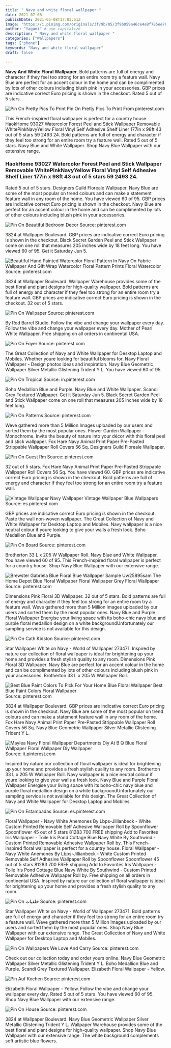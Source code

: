 ```yaml
---
title: " Navy and white floral wallpaper "
date: 2021-07-08
publishDate: 2021-05-08T17:03:51Z
image: "https://i.pinimg.com/originals/3f/9b/05/3f9b059a46ce4e8f785ee782d7608b4e.png"
author: "Yagami" # use capitalize
description: " Navy and white floral wallpaper "
categories: ["Wallpapers"]
tags: ["phone"]
keywords: "Navy and white floral wallpaper"
draft: false

---
```



**Navy And White Floral Wallpaper**. Bold patterns are full of energy and character if they feel too strong for an entire room try a feature wall. Navy Blue are perfect for an accent colour in the home and can be complimented by lots of other colours including blush pink in your accessories. GBP prices are indicative correct Euro pricing is shown in the checkout. Rated 5 out of 5 stars.

![Pin On Pretty Pics To Print](https://i.pinimg.com/originals/84/2f/c4/842fc4be3356364ad783269c745a2b08.jpg "Pin On Pretty Pics To Print")
Pin On Pretty Pics To Print From pinterest.com


This French-inspired floral wallpaper is perfect for a country house. HaokHome 93027 Watercolor Forest Peel and Stick Wallpaper Removable WhitePinkNavyYellow Floral Vinyl Self Adhesive Shelf Liner 177in x 98ft 43 out of 5 stars 59 2493 24. Bold patterns are full of energy and character if they feel too strong for an entire room try a feature wall. Rated 5 out of 5 stars. Navy Blue and White Wallpaper. Shop Navy Blue Wallpaper with our extensive range.

### HaokHome 93027 Watercolor Forest Peel and Stick Wallpaper Removable WhitePinkNavyYellow Floral Vinyl Self Adhesive Shelf Liner 177in x 98ft 43 out of 5 stars 59 2493 24.

Rated 5 out of 5 stars. Designers Guild Floreale Wallpaper. Navy Blue are some of the most popular on trend colours and can make a statement feature wall in any room of the home. You have viewed 60 of 95. GBP prices are indicative correct Euro pricing is shown in the checkout. Navy Blue are perfect for an accent colour in the home and can be complimented by lots of other colours including blush pink in your accessories.


![Pin On Beautiful Bedroom Decor](https://i.pinimg.com/originals/69/05/be/6905beeb6d206a0926376bdaea62c1ff.jpg "Pin On Beautiful Bedroom Decor")
Source: pinterest.com

3824 at Wallpaper Boulevard. GBP prices are indicative correct Euro pricing is shown in the checkout. Black Secret Garden Peel and Stick Wallpaper come on one roll that measures 205 inches wide by 18 feet long. You have viewed 60 of 95. Get it Saturday Jun 5.

![Beautiful Hand Painted Watercolor Floral Pattern In Navy On Fabric Wallpaper And Gift Wrap Watercolor Floral Pattern Prints Floral Watercolor](https://i.pinimg.com/736x/a3/1a/df/a31adf200cb8b7b274de6cc51b2d3df2.jpg "Beautiful Hand Painted Watercolor Floral Pattern In Navy On Fabric Wallpaper And Gift Wrap Watercolor Floral Pattern Prints Floral Watercolor")
Source: pinterest.com

3824 at Wallpaper Boulevard. Wallpaper Warehouse provides some of the best floral and plant designs for high-quality wallpaper. Bold patterns are full of energy and character if they feel too strong for an entire room try a feature wall. GBP prices are indicative correct Euro pricing is shown in the checkout. 32 out of 5 stars.

![Pin On Wallpaper](https://i.pinimg.com/originals/3b/a3/78/3ba378debd155a0fe2581aac8509b805.jpg "Pin On Wallpaper")
Source: pinterest.com

By Red Barrel Studio. Follow the vibe and change your wallpaper every day. Follow the vibe and change your wallpaper every day. Mother of Pearl White Wallpaper. Free shipping on all orders in continental USA.

![Pin On Foyer](https://i.pinimg.com/736x/8d/21/6f/8d216f654767b4d477aa5ec309aa1d14.jpg "Pin On Foyer")
Source: pinterest.com

The Great Collection of Navy and White Wallpaper for Desktop Laptop and Mobiles. Whether youre looking for beautiful blooms for. Navy Floral Wallpaper - Design photos ideas and inspiration. Navy Blue Geometric Wallpaper Silver Metallic Glistening Trident Y L. You have viewed 60 of 95.

![Pin On Tropical](https://i.pinimg.com/originals/01/05/51/010551f5f19912fb939104aefd995265.jpg "Pin On Tropical")
Source: in.pinterest.com

Boho Medallion Blue and Purple. Navy Blue and White Wallpaper. Scandi Grey Textured Wallpaper. Get it Saturday Jun 5. Black Secret Garden Peel and Stick Wallpaper come on one roll that measures 205 inches wide by 18 feet long.

![Pin On Patterns](https://i.pinimg.com/originals/ef/91/40/ef9140ca9c5180ac03563cff98264500.jpg "Pin On Patterns")
Source: pinterest.com

Weve gathered more than 5 Million Images uploaded by our users and sorted them by the most popular ones. Flower Garden Wallpaper - Monochrome. Invite the beauty of nature into your décor with this floral peel and stick wallpaper. Fox Hare Navy Animal Print Paper Pre-Pasted Strippable Wallpaper Roll Covers 56 Sq. Designers Guild Floreale Wallpaper.

![Pin On Guest Rm](https://i.pinimg.com/474x/a0/63/37/a06337718287e14498231a0212555a14.jpg "Pin On Guest Rm")
Source: pinterest.com

32 out of 5 stars. Fox Hare Navy Animal Print Paper Pre-Pasted Strippable Wallpaper Roll Covers 56 Sq. You have viewed 60. GBP prices are indicative correct Euro pricing is shown in the checkout. Bold patterns are full of energy and character if they feel too strong for an entire room try a feature wall.

![Vintage Wallpaper Navy Wallpaper Vintage Wallpaper Blue Wallpapers](https://i.pinimg.com/originals/47/16/07/4716073def4082fc9d1e6ea9f4edd717.jpg "Vintage Wallpaper Navy Wallpaper Vintage Wallpaper Blue Wallpapers")
Source: es.pinterest.com

GBP prices are indicative correct Euro pricing is shown in the checkout. Paste the wall non-woven wallpaper. The Great Collection of Navy and White Wallpaper for Desktop Laptop and Mobiles. Navy wallpaper is a nice neutral colour if youre looking to give your walls a fresh look. Boho Medallion Blue and Purple.

![Pin On Board](https://i.pinimg.com/474x/f9/03/81/f903817dac75afc217b58e3de59893ae.jpg "Pin On Board")
Source: pinterest.com

Brotherton 33 L x 205 W Wallpaper Roll. Navy Blue and White Wallpaper. You have viewed 60 of 95. This French-inspired floral wallpaper is perfect for a country house. Shop Navy Blue Wallpaper with our extensive range.

![Brewster Gabriela Blue Floral Blue Wallpaper Sample Uw25895sam The Home Depot Blue Floral Wallpaper Floral Wallpaper Grey Floral Wallpaper](https://i.pinimg.com/736x/2f/d2/6c/2fd26c91ccd60201915437710c5f0c36.jpg "Brewster Gabriela Blue Floral Blue Wallpaper Sample Uw25895sam The Home Depot Blue Floral Wallpaper Floral Wallpaper Grey Floral Wallpaper")
Source: pinterest.com

Dimensions Pink Floral 3D Wallpaper. 32 out of 5 stars. Bold patterns are full of energy and character if they feel too strong for an entire room try a feature wall. Weve gathered more than 5 Million Images uploaded by our users and sorted them by the most popular ones. Navy Blue and Purple Floral Wallpaper Energise your living space with its boho-chic navy blue and purple floral medallion design on a white backgroundUnfortunately our sampling service is not available for this design.

![Pin On Cath Kidston](https://i.pinimg.com/originals/2c/d8/5f/2cd85f69cd70ce2a7700d07a5d7ba841.jpg "Pin On Cath Kidston")
Source: pinterest.com

Star Wallpaper White on Navy - World of Wallpaper 273471. Inspired by nature our collection of floral wallpaper is ideal for brightening up your home and provides a fresh stylish quality to any room. Dimensions Pink Floral 3D Wallpaper. Navy Blue are perfect for an accent colour in the home and can be complimented by lots of other colours including blush pink in your accessories. Brotherton 33 L x 205 W Wallpaper Roll.

![Best Blue Paint Colors To Pick For Your Home Blue Floral Wallpaper Best Blue Paint Colors Floral Wallpaper](https://i.pinimg.com/originals/0a/0b/6a/0a0b6a741da3c13ea595dae1d640691f.jpg "Best Blue Paint Colors To Pick For Your Home Blue Floral Wallpaper Best Blue Paint Colors Floral Wallpaper")
Source: pinterest.com

3824 at Wallpaper Boulevard. GBP prices are indicative correct Euro pricing is shown in the checkout. Navy Blue are some of the most popular on trend colours and can make a statement feature wall in any room of the home. Fox Hare Navy Animal Print Paper Pre-Pasted Strippable Wallpaper Roll Covers 56 Sq. Navy Blue Geometric Wallpaper Silver Metallic Glistening Trident Y L.

![Maylea Navy Floral Wallpaper Departments Diy At B Q Blue Floral Wallpaper Floral Wallpaper Diy Wallpaper](https://i.pinimg.com/originals/b2/fd/1d/b2fd1d2f71cf7504661e6f94c875ebb1.jpg "Maylea Navy Floral Wallpaper Departments Diy At B Q Blue Floral Wallpaper Floral Wallpaper Diy Wallpaper")
Source: it.pinterest.com

Inspired by nature our collection of floral wallpaper is ideal for brightening up your home and provides a fresh stylish quality to any room. Brotherton 33 L x 205 W Wallpaper Roll. Navy wallpaper is a nice neutral colour if youre looking to give your walls a fresh look. Navy Blue and Purple Floral Wallpaper Energise your living space with its boho-chic navy blue and purple floral medallion design on a white backgroundUnfortunately our sampling service is not available for this design. The Great Collection of Navy and White Wallpaper for Desktop Laptop and Mobiles.

![Pin On Estampadas](https://i.pinimg.com/originals/08/3f/75/083f7580c1f97ee6071c6eb5c8272313.jpg "Pin On Estampadas")
Source: es.pinterest.com

Floral Wallpaper - Navy White Anemones By Lbps-Jillianbeck - White Custom Printed Removable Self Adhesive Wallpaper Roll by Spoonflower Spoonflower 45 out of 5 stars 81283 700 FREE shipping Add to Favorites Iris Wallpaper - Toile Iris Pond Cottage Blue Navy White By Southwind - Custom Printed Removable Adhesive Wallpaper Roll by. This French-inspired floral wallpaper is perfect for a country house. Floral Wallpaper - Navy White Anemones By Lbps-Jillianbeck - White Custom Printed Removable Self Adhesive Wallpaper Roll by Spoonflower Spoonflower 45 out of 5 stars 81283 700 FREE shipping Add to Favorites Iris Wallpaper - Toile Iris Pond Cottage Blue Navy White By Southwind - Custom Printed Removable Adhesive Wallpaper Roll by. Free shipping on all orders in continental USA. Inspired by nature our collection of floral wallpaper is ideal for brightening up your home and provides a fresh stylish quality to any room.

![Pin On خلفيات](https://i.pinimg.com/originals/2e/7f/25/2e7f25f1ed0be2e1838b1c34f9c2c272.jpg "Pin On خلفيات")
Source: pinterest.com

Star Wallpaper White on Navy - World of Wallpaper 273471. Bold patterns are full of energy and character if they feel too strong for an entire room try a feature wall. Weve gathered more than 5 Million Images uploaded by our users and sorted them by the most popular ones. Shop Navy Blue Wallpaper with our extensive range. The Great Collection of Navy and White Wallpaper for Desktop Laptop and Mobiles.

![Pin On Wallpapers We Love And Carry](https://i.pinimg.com/originals/48/e4/b2/48e4b22bae6b73292c858ba967f5abcf.jpg "Pin On Wallpapers We Love And Carry")
Source: pinterest.com

Check out our collection today and order yours online. Navy Blue Geometric Wallpaper Silver Metallic Glistening Trident Y L. Boho Medallion Blue and Purple. Scandi Grey Textured Wallpaper. Elizabeth Floral Wallpaper - Yellow.

![Pin Auf Kochen](https://i.pinimg.com/736x/3c/4d/9a/3c4d9a80a7b2aeb6363b8397e1198aa9.jpg "Pin Auf Kochen")
Source: pinterest.com

Elizabeth Floral Wallpaper - Yellow. Follow the vibe and change your wallpaper every day. Rated 5 out of 5 stars. You have viewed 60 of 95. Shop Navy Blue Wallpaper with our extensive range.

![Pin On House](https://i.pinimg.com/originals/3f/9b/05/3f9b059a46ce4e8f785ee782d7608b4e.png "Pin On House")
Source: pinterest.com

3824 at Wallpaper Boulevard. Navy Blue Geometric Wallpaper Silver Metallic Glistening Trident Y L. Wallpaper Warehouse provides some of the best floral and plant designs for high-quality wallpaper. Shop Navy Blue Wallpaper with our extensive range. The white background complements soft artistic blue flowers.

